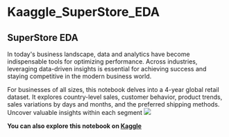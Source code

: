 # Kaaggle_SuperStore_EDA

## SuperStore EDA

In today's business landscape, data and analytics have become indispensable tools for optimizing performance. Across industries, leveraging data-driven insights is essential for achieving success and staying competitive in the modern business world.

For businesses of all sizes, this notebook delves into a 4-year global retail dataset. It explores country-level sales, customer behavior, product trends, sales variations by days and months, and the preferred shipping methods. Uncover valuable insights within each segment
![](https://images.pexels.com/photos/6483626/pexels-photo-6483626.jpeg?auto=compress&cs=tinysrgb&w=1260&h=750&dpr=1)

**You can also explore this notebook on [Kaggle](https://www.kaggle.com/code/pavlostsoukias/exploring-four-years-of-superstore-sales-data?scriptVersionId=144367912)**
